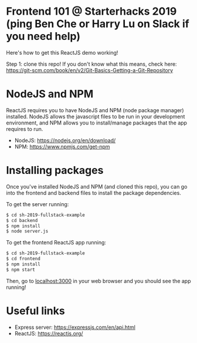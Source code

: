 # Frontend 101 @ Starterhacks 2019 (ping Ben Che or Harry Lu on Slack if you need help)

Here's how to get this ReactJS demo working!

Step 1: clone this repo!
If you don't know what this means, check here: https://git-scm.com/book/en/v2/Git-Basics-Getting-a-Git-Repository


# NodeJS and NPM

ReactJS requires you to have NodeJS and NPM (node package manager) installed. NodeJS allows the javascript files to be run in your development environment, and NPM allows you to install/manage packages that the app requires to run.
  - NodeJS: https://nodejs.org/en/download/
  - NPM: https://www.npmjs.com/get-npm

# Installing packages 

Once you've installed NodeJS and NPM (and cloned this repo), you can go into the frontend and backend files to install the package dependencies.

To get the server running:

```sh
$ cd sh-2019-fullstack-example
$ cd backend
$ npm install
$ node server.js
```

To get the frontend ReactJS app running:

```sh
$ cd sh-2019-fullstack-example
$ cd frontend
$ npm install
$ npm start
```

Then, go to [localhost:3000](http://localhost:3000) in your web browser and you should see the app running!

# Useful links

- Express server: https://expressjs.com/en/api.html
- ReactJS: https://reactjs.org/